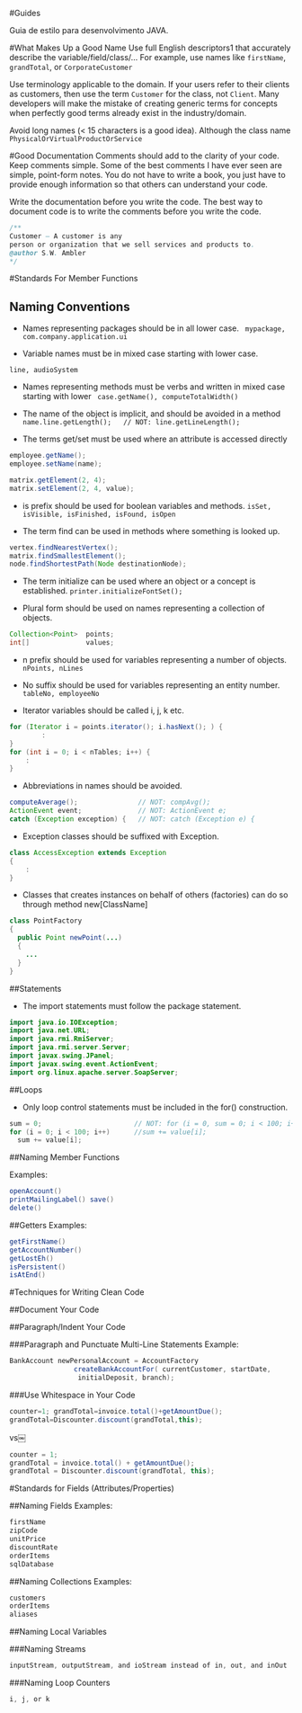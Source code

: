 #Guides 

Guia de estilo para desenvolvimento JAVA.


#What Makes Up a Good Name
Use full English descriptors1 that accurately describe the variable/field/class/... 
For example, use names like `firstName`, `grandTotal`, or `CorporateCustomer`

Use terminology applicable to the domain. If your users refer to their clients as customers, then use the term `Customer` for the class, not `Client`. Many developers will make the mistake of creating generic terms for concepts when perfectly good terms already exist in the industry/domain.


Avoid long names (< 15 characters is a good idea). Although the class name `PhysicalOrVirtualProductOrService`

#Good Documentation
Comments should add to the clarity of your code. 
Keep comments simple. Some of the best comments I have ever seen are simple, point-form notes. You do not have to write a book, you just have to provide enough information so that others can understand your code.

Write the documentation before you write the code. The best way to document code is to write the comments before you write the code.

```JAVA
/**
Customer – A customer is any
person or organization that we sell services and products to.
@author S.W. Ambler 
*/
```

#Standards For Member Functions


## Naming Conventions

* Names representing packages should be in all lower case. ` mypackage, com.company.application.ui`

* Variable names must be in mixed case starting with lower case. 

 `line, audioSystem `

* Names representing methods must be verbs and written in mixed case starting with lower ` case.getName(), computeTotalWidth()`

* The name of the object is implicit, and should be avoided in a method ` name.line.getLength();   // NOT: line.getLineLength();`


* The terms get/set must be used where an attribute is accessed directly

```JAVA
employee.getName();
employee.setName(name);

matrix.getElement(2, 4);
matrix.setElement(2, 4, value);
```

* is prefix should be used for boolean variables and methods.
`isSet, isVisible, isFinished, isFound, isOpen`

* The term find can be used in methods where something is looked up.
```JAVA
vertex.findNearestVertex();
matrix.findSmallestElement();
node.findShortestPath(Node destinationNode);
```

* The term initialize can be used where an object or a concept is established.
`printer.initializeFontSet();`

* Plural form should be used on names representing a collection of objects.
```JAVA
Collection<Point>  points;
int[]              values;
```

* n prefix should be used for variables representing a number of objects.
`nPoints, nLines`

* No suffix should be used for variables representing an entity number.
`tableNo, employeeNo`

* Iterator variables should be called i, j, k etc.
```JAVA
for (Iterator i = points.iterator(); i.hasNext(); ) {
        :
}
for (int i = 0; i < nTables; i++) {
   	:
}
```

* Abbreviations in names should be avoided.
```JAVA
computeAverage();               // NOT: compAvg();
ActionEvent event;              // NOT: ActionEvent e;
catch (Exception exception) {   // NOT: catch (Exception e) {
```
*  Exception classes should be suffixed with Exception.
```JAVA
class AccessException extends Exception
{
  	:
}
```

* Classes that creates instances on behalf of others (factories) can do so through method new[ClassName]

```JAVA
class PointFactory
{
  public Point newPoint(...)
  {
    ...
  }
}
```

##Statements
* The import statements must follow the package statement.


```JAVA
import java.io.IOException;
import java.net.URL;
import java.rmi.RmiServer;
import java.rmi.server.Server;
import javax.swing.JPanel;
import javax.swing.event.ActionEvent;
import org.linux.apache.server.SoapServer;
```

##Loops
* Only loop control statements must be included in the for() construction.


```JAVA
sum = 0;                       // NOT: for (i = 0, sum = 0; i < 100; i++)
for (i = 0; i < 100; i++)      //sum += value[i];
  sum += value[i];
```



##Naming Member Functions

Examples: 
```JAVA
openAccount()
printMailingLabel() save()
delete()
```

##Getters
Examples: 
```JAVA
getFirstName()
getAccountNumber() 
getLostEh() 
isPersistent() 
isAtEnd()
```

#Techniques for Writing Clean Code

##Document Your Code

##Paragraph/Indent Your Code

###Paragraph and Punctuate Multi-Line Statements
Example:
```JAVA
BankAccount newPersonalAccount = AccountFactory
				createBankAccountFor( currentCustomer, startDate,
				 initialDeposit, branch);
```

###Use Whitespace in Your Code
```JAVA
counter=1; grandTotal=invoice.total()+getAmountDue(); 
grandTotal=Discounter.discount(grandTotal,this);
```
vs￼
```JAVA
counter = 1;
grandTotal = invoice.total() + getAmountDue(); 
grandTotal = Discounter.discount(grandTotal, this);
```
#Standards for Fields (Attributes/Properties)

##Naming Fields
Examples: 
```JAVA
firstName
zipCode 
unitPrice 
discountRate 
orderItems 
sqlDatabase
```

##Naming Collections
Examples: 
```JAVA
customers
orderItems 
aliases
```

##Naming Local Variables

###Naming Streams
```JAVA
inputStream, outputStream, and ioStream instead of in, out, and inOut
```

###Naming Loop Counters
```JAVA
i, j, or k
```



